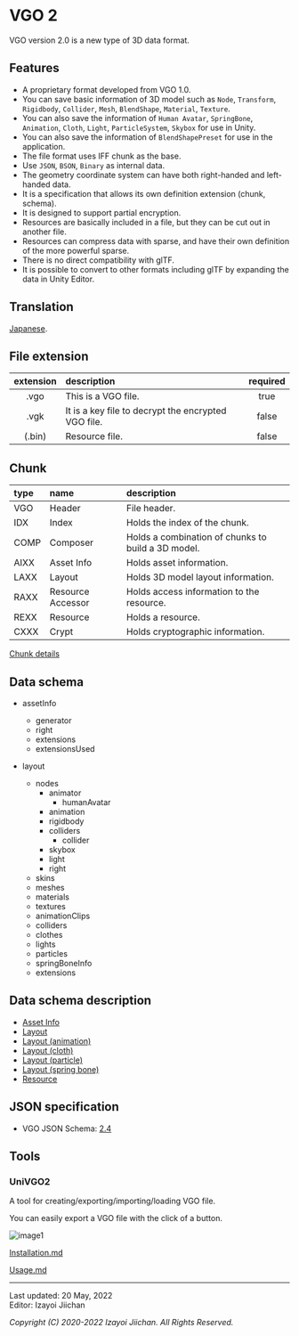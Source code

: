 # VGO 2

VGO version 2.0 is a new type of 3D data format.

## Features

- A proprietary format developed from VGO 1.0.
- You can save basic information of 3D model such as `Node`, `Transform`, `Rigidbody`, `Collider`, `Mesh`, `BlendShape`, `Material`, `Texture`.
- You can also save the information of `Human Avatar`, `SpringBone`, `Animation`, `Cloth`, `Light`, `ParticleSystem`, `Skybox` for use in Unity.
- You can also save the information of `BlendShapePreset` for use in the application.
- The file format uses IFF chunk as the base.
- Use `JSON`, `BSON`, `Binary` as internal data.
- The geometry coordinate system can have both right-handed and left-handed data.
- It is a specification that allows its own definition extension (chunk, schema).
- It is designed to support partial encryption.
- Resources are basically included in a file, but they can be cut out in another file.
- Resources can compress data with sparse, and have their own definition of the more powerful sparse.
- There is no direct compatibility with glTF.
- It is possible to convert to other formats including glTF by expanding the data in Unity Editor.

## Translation

[Japanese](https://github.com/izayoijiichan/VGO2/blob/main/README.ja.md).

## File extension

|extension|description|required|
|:--:|:--|:--:|
|.vgo|This is a VGO file.|true|
|.vgk|It is a key file to decrypt the encrypted VGO file.|false|
|(.bin)|Resource file.|false|

## Chunk

|type|name|description|
|:--|:--|:--|
|VGO|Header|File header.|
|IDX|Index|Holds the index of the chunk.|
|COMP|Composer|Holds a combination of chunks to build a 3D model.|
|AIXX|Asset Info|Holds asset information.|
|LAXX|Layout|Holds 3D model layout information.|
|RAXX|Resource Accessor|Holds access information to the resource.|
|REXX|Resource|Holds a resource.|
|CXXX|Crypt|Holds cryptographic information.|

[Chunk details](https://github.com/izayoijiichan/VGO2/blob/main/Documentation~/VGO/instructions/chunk.md)

## Data schema

- assetInfo
  - generator
  - right
  - extensions
  - extensionsUsed

- layout
  - nodes
    - animator
      - humanAvatar
    - animation
    - rigidbody
    - colliders
      - collider
    - skybox
    - light
    - right
  - skins
  - meshes
  - materials
  - textures
  - animationClips
  - colliders
  - clothes
  - lights
  - particles
  - springBoneInfo
  - extensions

## Data schema description

- [Asset Info](https://github.com/izayoijiichan/VGO2/blob/main/Documentation~/VGO/instructions/schema.assetInfo.json.md)
- [Layout](https://github.com/izayoijiichan/VGO2/blob/main/Documentation~/VGO/instructions/schema.layout.json.md)
- [Layout (animation)](https://github.com/izayoijiichan/VGO2/blob/main/Documentation~/VGO/instructions/schema.layout.animation.json.md)
- [Layout (cloth)](https://github.com/izayoijiichan/VGO2/blob/main/Documentation~/VGO/instructions/schema.layout.cloth.json.md)
- [Layout (particle)](https://github.com/izayoijiichan/VGO2/blob/main/Documentation~/VGO/instructions/schema.layout.particle.json.md)
- [Layout (spring bone)](https://github.com/izayoijiichan/VGO2/blob/main/Documentation~/VGO/instructions/schema.layout.springBoneInfo.json.md)
- [Resource](https://github.com/izayoijiichan/VGO2/blob/main/Documentation~/VGO/instructions/schema.resource.json.md)

## JSON specification

- VGO JSON Schema: [2.4](https://github.com/izayoijiichan/VGO2/tree/main/Documentation~/VGO/specification/2.4/schema)

## Tools

### UniVGO2

A tool for creating\/exporting\/importing\/loading VGO file.

You can easily export a VGO file with the click of a button.

![image1](https://github.com/izayoijiichan/vgo2/blob/main/Documentation~/UniVGO/Images/500_Export.png)

[Installation.md](https://github.com/izayoijiichan/VGO2/blob/main/Documentation~/UniVGO/Installation.md)

[Usage.md](https://github.com/izayoijiichan/VGO2/blob/main/Documentation~/UniVGO/Usage.md)

___
Last updated: 20 May, 2022  
Editor: Izayoi Jiichan

*Copyright (C) 2020-2022 Izayoi Jiichan. All Rights Reserved.*
